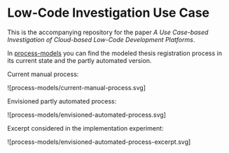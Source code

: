 # Low-Code Investigation Use Case

This is the accompanying repository for the paper *A Use Case-based Investigation of Cloud-based Low-Code Development Platforms*.

In [process-models](process-models) you can find the modeled thesis registration process in its current state and the partly automated version.

Current manual process:

![process-models/current-manual-process.svg]

Envisioned partly automated process:

![process-models/envisioned-automated-process.svg]

Excerpt considered in the implementation experiment:

![process-models/envisioned-automated-process-excerpt.svg]
